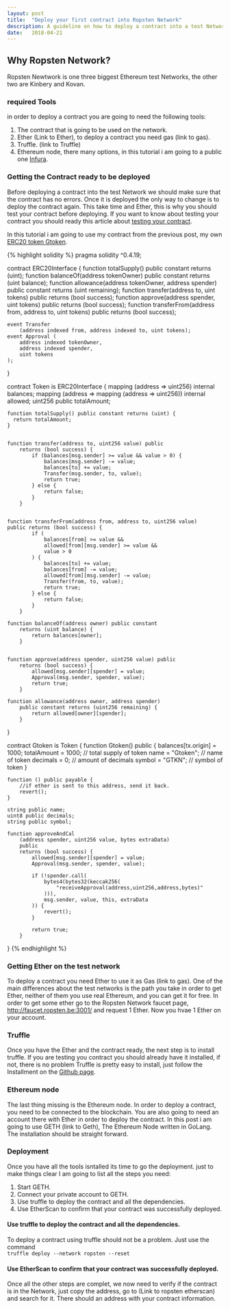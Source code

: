 ```yaml
---
layout: post
title:  "Deploy your first contract into Ropsten Network"
description: A guideline on how to deploy a contract into a test Network.
date:   2018-04-21
---
```

<!-- Intro -->
## Why Ropsten Network?
Ropsten Newtwork is one three biggest Ethereum test Networks, the other two are Kinbery and Kovan.

<!-- Tools needed -->
### required Tools
in order to deploy a contract you are going to need the following tools:

1. The contract that is going to be used on the network.
2. Ether (Link to Ether), to deploy a contract you need gas (link to gas).
3. Truffle. (link to Truffle)
4. Ethereum node, there many options, in this tutorial i am going to a public one <a href="https://infura.io/" target="\_blank">Infura</a>.

<!-- Testing your contract -->
### Getting the Contract ready to be deployed
Before deploying a contract into the test Network we should make sure that the contract has no errors. Once it is deployed the only way to change is to deploy the contract again. This take time and Ether, this is why you should test your contract before deploying. If you want to know about testing your contract you should ready this article about <a href="http://www.gustavorssilva.com/blog/how-to-test-contracts/" target="\_blank">testing your contract</a>.

In this tutorial i am going to use my contract from the previous post, my own <a href="https://github.com/GustavoRSSilva/erc20-token" target="\_blank">ERC20 token Gtoken</a>.

<!-- Gtoken -->
{% highlight solidity %}
pragma solidity ^0.4.19;


contract ERC20Interface {
    function totalSupply() public constant returns (uint);
    function balanceOf(address tokenOwner) public constant
        returns (uint balance);
    function allowance(address tokenOwner, address spender)
        public constant returns (uint remaining);
    function transfer(address to, uint tokens) public
        returns (bool success);
    function approve(address spender, uint tokens) public
        returns (bool success);
    function transferFrom(address from, address to, uint tokens)
        public returns (bool success);

    event Transfer
        (address indexed from, address indexed to, uint tokens);
    event Approval (
        address indexed tokenOwner,
        address indexed spender,
        uint tokens
    );
}


contract Token is ERC20Interface {
    mapping (address => uint256) internal balances;
    mapping (address => mapping (address => uint256))
        internal allowed;
    uint256 public totalAmount;

    function totalSupply() public constant returns (uint) {
      return totalAmount;
    }


    function transfer(address to, uint256 value) public
        returns (bool success) {
            if (balances[msg.sender] >= value && value > 0) {
                balances[msg.sender] -= value;
                balances[to] += value;
                Transfer(msg.sender, to, value);
                return true;
            } else {
                return false;
            }
        }


    function transferFrom(address from, address to, uint256 value)
    public returns (bool success) {
            if (
                balances[from] >= value &&
                allowed[from][msg.sender] >= value &&
                value > 0
            ) {
                balances[to] += value;
                balances[from] -= value;
                allowed[from][msg.sender] -= value;
                Transfer(from, to, value);
                return true;
            } else {
                return false;
            }
        }

    function balanceOf(address owner) public constant
        returns (uint balance) {
            return balances[owner];
        }


    function approve(address spender, uint256 value) public
        returns (bool success) {
            allowed[msg.sender][spender] = value;
            Approval(msg.sender, spender, value);
            return true;
        }

    function allowance(address owner, address spender)
        public constant returns (uint256 remaining) {
            return allowed[owner][spender];
        }
}


contract Gtoken is Token {
    function Gtoken() public {
        balances[tx.origin] = 1000;
        totalAmount = 1000;             // total supply of token
        name = "Gtoken";               // name of token
        decimals = 0;                 // amount of decimals
        symbol = "GTKN";              // symbol of token
    }

    function () public payable {
        //if ether is sent to this address, send it back.
        revert();
    }

    string public name;
    uint8 public decimals;
    string public symbol;

    function approveAndCal
        (address spender, uint256 value, bytes extraData)
        public
        returns (bool success) {
            allowed[msg.sender][spender] = value;
            Approval(msg.sender, spender, value);

            if (!spender.call(
                bytes4(bytes32(keccak256(
                    "receiveApproval(address,uint256,address,bytes)"
                ))),
                msg.sender, value, this, extraData
            )) {
                revert();
            }

            return true;
        }
}
{% endhighlight %}

<!-- set the environment -->
### Getting Ether on the test network
To deploy a contract you need Ether to use it as Gas (link to gas). One of the main differences about the test networks is the path you take in order to get Ether, neither of them you use real Ethereum, and you can get it for free. In order to get some ether go to the Ropsten Network faucet page, <a href="http://faucet.ropsten.be:3001/" target="\_blank">http://faucet.ropsten.be:3001/</a> and request 1 Ether. Now you hvae 1 Ether on your account.

### Truffle
Once you have the Ether and the contract ready, the next step is to install truffle. If you are testing you contract you should already have it installed, if not, there is no problem Truffle is pretty easy to install, just follow the Installment on the <a href="https://github.com/trufflesuite/truffle" target="\_blank">Github page</a>.

### Ethereum node
The last thing missing is the Ethereum node. In order to deploy a contract, you need to be connected to the blockchain. You are also going to need an account there with Ether in order to deploy the contract. In this post i am going to use GETH (link to Geth), The Ethereum Node written in GoLang. The installation should be straight forward.

### Deployment
Once you have all the tools isntalled its time to go the deployment. just to make things clear I am going to list all the steps you need:

1. Start GETH.
2. Connect your private account to GETH.
3. Use truffle to deploy the contract and all the dependencies.
4. Use EtherScan to confirm that your contract was successfully deployed.

<!-- Start Geth -->
<!-- connect yout private account to Geth -->
<!-- Use truffle to deploy the contract and all the dependencies. -->
#### Use truffle to deploy the contract and all the dependencies.
To deploy a contract using truffle should not be a problem. Just use the command</br>
``` truffle deploy --network ropsten --reset ```

<!-- Image of the command and the result -->

<!-- Use EtherScan to confirm that your contract was successfully deployed. -->
#### Use EtherScan to confirm that your contract was successfully deployed.
Once all the other steps are complet, we now need to verify if the contract is in the Network, just copy the address, go to (Link to ropsten etherscan) and search for it. There should an address with your contract information.
